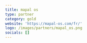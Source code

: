 ```yaml
---
title: mapal os
type: partner
category: gold
website: 'https://mapal-os.com/fr/'
logo: /images/partners/mapal_os.png
socials: []
---
```


